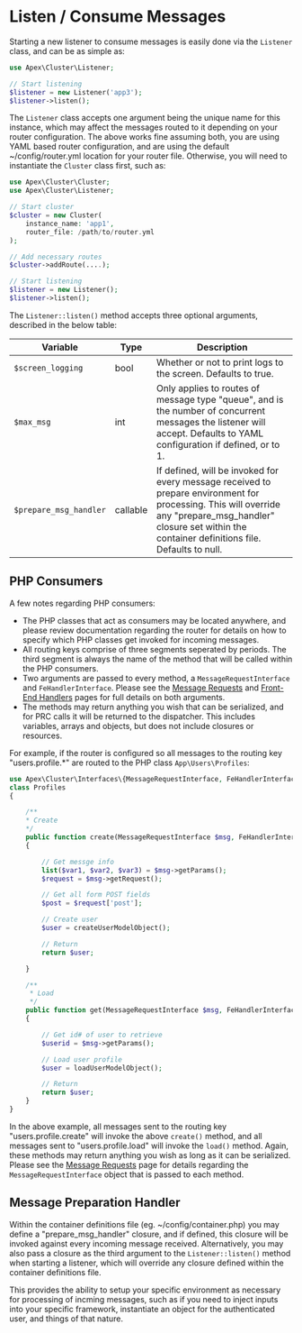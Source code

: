 
# Listen / Consume Messages

Starting a new listener to consume messages is easily done via the `Listener` class, and can be as simple as:

~~~php
use Apex\Cluster\Listener;

// Start listening
$listener = new Listener('app3');
$listener->listen();
~~~

The `Listener` class accepts one argument being the unique name for this instance, which may affect the messages routed to it depending on your router configuration.  The above works fine assuming both, you are using YAML based router configuration, and are using the default ~/config/router.yml location for your router file.  Otherwise, you will need to instantiate the `Cluster` class first, such as:

~~~php
use Apex\Cluster\Cluster;
use Apex\Cluster\Listener;

// Start cluster
$cluster = new Cluster(
    instance_name: 'app1', 
    router_file: /path/to/router.yml
);

// Add necessary routes
$cluster->addRoute(....);

// Start listening
$listener = new Listener();
$listener->listen();
~~~

The `Listener::listen()` method accepts three optional arguments, described in the below table:

Variable | Type | Description
------------- |------------- |------------- 
`$screen_logging` | bool | Whether or not to print logs to the screen.  Defaults to true.
`$max_msg` | int | Only applies to routes of message type "queue", and is the number of concurrent messages the listener will accept.  Defaults to YAML configuration if defined, or to 1.
`$prepare_msg_handler` | callable | If defined, will be invoked for every message received to prepare environment for processing.  This will override any "prepare_msg_handler" closure set within the container definitions file.  Defaults to null.


## PHP Consumers

A few notes regarding PHP consumers:

* The PHP classes that act as consumers may be located anywhere, and please review documentation regarding the router for details on how to specify which PHP classes get invoked for incoming messages.
* All routing keys comprise of three segments seperated by periods.  The third segment is always the name of the method that will be called within the PHP consumers. 
* Two arguments are passed to every method, a `MessageRequestInterface` and `FeHandlerInterface`.  Please see the [Message Requests](message_requests.md) and [Front-End Handlers](fe_handers.md) pages for full details on both arguments.
* The methods may return anything you wish that can be serialized, and for PRC calls it will be returned to the dispatcher.  This includes variables, arrays and objects, but does not include closures or resources.

For example, if the router is configured so all messages to the routing key "users.profile.*" are routed to the PHP class `App\Users\Profiles`:

~~~php
use Apex\Cluster\Interfaces\{MessageRequestInterface, FeHandlerInterface};
class Profiles
{

    /**
    * Create
    */
    public function create(MessageRequestInterface $msg, FeHandlerInterface $handler)
    {

        // Get messge info
        list($var1, $var2, $var3) = $msg->getParams();
        $request = $msg->getRequest();

        // Get all form POST fields
        $post = $request['post'];

        // Create user
        $user = createUserModelObject();

        // Return
        return $user;

    }

    /**
     * Load
     */
    public function get(MessageRequestInterface $msg, FeHandlerInterface $handler)
    {

        // Get id# of user to retrieve
        $userid = $msg->getParams();

        // Load user profile
        $user = loadUserModelObject();

        // Return
        return $user;
    }
}
~~~

In the above example, all messages sent to the routing key "users.profile.create" will invoke the above `create()` method, and all messages sent to "users.profile.load" will invoke the `load()` method.  Again, these methods may return anything you wish as long as it can be serialized.  Please see the [Message Requests](message_requests.md) page for details regarding the `MessageRequestInterface` object that is passed to each method. 


## Message Preparation Handler

Within the container definitions file (eg. ~/config/container.php) you may define a "prepare_msg_handler" closure, and if defined, this closure will be invoked against every incoming message received.  Alternatively, you may also pass a closure as the third argument to the `Listener::listen()` method when starting a listener, which will override any closure defined within the container definitions file.

This provides the ability to setup your specific environment as necessary for processing of incming messages, such as if you need to inject inputs into your specific framework, instantiate an object for the authenticated user, and things of that nature.


